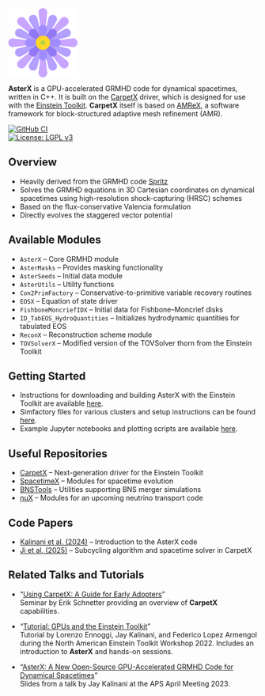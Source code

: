 <img align="top" src="Docs/figures/asterx.png" width="140">

**AsterX** is a GPU-accelerated GRMHD code for dynamical spacetimes, written in C++. It is built on the [CarpetX](https://github.com/eschnett/CarpetX) driver, which is designed for use with the [Einstein Toolkit](https://einsteintoolkit.org/). **CarpetX** itself is based on [AMReX](https://amrex-codes.github.io), a software framework for block-structured adaptive mesh refinement (AMR).

[![GitHub CI](https://github.com/jaykalinani/AsterX/workflows/CI/badge.svg)](https://github.com/jaykalinani/AsterX/actions)  
[![License: LGPL v3](https://img.shields.io/badge/License-LGPL_v3-blue.svg)](https://github.com/jaykalinani/AsterX/blob/main/LICENSE.md)

## Overview

* Heavily derived from the GRMHD code [Spritz](https://zenodo.org/records/15440856)  
* Solves the GRMHD equations in 3D Cartesian coordinates on dynamical spacetimes using high-resolution shock-capturing (HRSC) schemes  
* Based on the flux-conservative Valencia formulation  
* Directly evolves the staggered vector potential  

## Available Modules

* `AsterX` – Core GRMHD module  
* `AsterMasks` – Provides masking functionality  
* `AsterSeeds` – Initial data module  
* `AsterUtils` – Utility functions  
* `Con2PrimFactory` – Conservative-to-primitive variable recovery routines  
* `EOSX` – Equation of state driver  
* `FishboneMoncriefIDX` – Initial data for Fishbone–Moncrief disks  
* `ID_TabEOS_HydroQuantities` – Initializes hydrodynamic quantities for tabulated EOS  
* `ReconX` – Reconstruction scheme module  
* `TOVSolverX` – Modified version of the TOVSolver thorn from the Einstein Toolkit  

## Getting Started

* Instructions for downloading and building AsterX with the Einstein Toolkit are available [here](https://github.com/EinsteinToolkit/CarpetX/wiki/Getting-Started).  
* Simfactory files for various clusters and setup instructions can be found [here](https://github.com/lwJi/ETK-Compile-Guides).  
* Example Jupyter notebooks and plotting scripts are available [here](https://github.com/jaykalinani/AsterX-Docs/tree/ETX_2024_06).  

## Useful Repositories

* [CarpetX](https://github.com/EinsteinToolkit/CarpetX) – Next-generation driver for the Einstein Toolkit  
* [SpacetimeX](https://github.com/EinsteinToolkit/SpacetimeX) – Modules for spacetime evolution 
* [BNSTools](https://github.com/jaykalinani/BNSTools) – Utilities supporting BNS merger simulations  
* [nuX](https://github.com/jaykalinani/nuX) – Modules for an upcoming neutrino transport code  

## Code Papers

* [Kalinani et al. (2024)](https://iopscience.iop.org/article/10.1088/1361-6382/ad9c11) – Introduction to the AsterX code  
* [Ji et al. (2025)](https://arxiv.org/abs/2503.09629) – Subcycling algorithm and spacetime solver in CarpetX  

## Related Talks and Tutorials

* “[Using CarpetX: A Guide for Early Adopters](http://einsteintoolkit.org/seminars/2021_03_18/index.html)”  
  Seminar by Erik Schnetter providing an overview of **CarpetX** capabilities.  

* “[Tutorial: GPUs and the Einstein Toolkit](https://einsteintoolkit.github.io/et2022uidaho/lectures/38-Tutorial8/index.html)”  
  Tutorial by Lorenzo Ennoggi, Jay Kalinani, and Federico Lopez Armengol during the North American Einstein Toolkit Workshop 2022. Includes an introduction to **AsterX** and hands-on sessions.  

* “[AsterX: A New Open-Source GPU-Accelerated GRMHD Code for Dynamical Spacetimes](https://drive.google.com/file/d/1Z4i--W56mxeNIu598LQTpEEowX56FOoD/view?usp=sharing)”  
  Slides from a talk by Jay Kalinani at the APS April Meeting 2023.  

